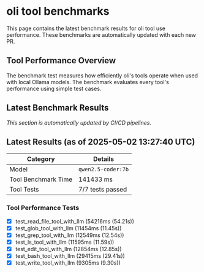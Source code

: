 # oli tool benchmarks

This page contains the latest benchmark results for oli tool use performance.
These benchmarks are automatically updated with each new PR.

## Tool Performance Overview

The benchmark test measures how efficiently oli's tools operate when used with local
Ollama models. The benchmark evaluates every tool's performance using simple test cases.

## Latest Benchmark Results

_This section is automatically updated by CI/CD pipelines._

<!-- BENCHMARK_RESULTS -->
## Latest Results (as of 2025-05-02 13:27:40 UTC)

| Category | Details |
|----------|---------|
| Model | `qwen2.5-coder:7b` |
| Tool Benchmark Time | 141433 ms |
| Tool Tests | 7/7 tests passed |

### Tool Performance Tests
- [x] test_read_file_tool_with_llm (54216ms (54.21s))
- [x] test_glob_tool_with_llm (11454ms (11.45s))
- [x] test_grep_tool_with_llm (12549ms (12.54s))
- [x] test_ls_tool_with_llm (11595ms (11.59s))
- [x] test_edit_tool_with_llm (12854ms (12.85s))
- [x] test_bash_tool_with_llm (29415ms (29.41s))
- [x] test_write_tool_with_llm (9305ms (9.30s))

<!-- END_BENCHMARK_RESULTS -->
